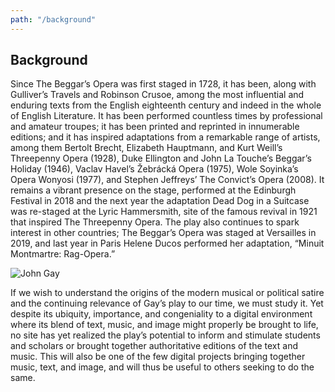 ```yaml
---
path: "/background"
---
```


## Background

Since The Beggar’s Opera was first staged in 1728, it has been, along with Gulliver’s Travels and Robinson Crusoe, among the most influential and enduring texts from the English eighteenth century and indeed in the whole of English Literature.  It has been performed countless times by professional and amateur troupes; it has been printed and reprinted in innumerable editions; and it has inspired adaptations from a remarkable range of artists, among them Bertolt Brecht, Elizabeth Hauptmann, and Kurt Weill’s Threepenny Opera (1928), Duke Ellington and John La Touche’s Beggar’s Holiday (1946), Vaclav Havel’s Žebrácká Opera (1975), Wole Soyinka’s Opera Wonyosi (1977), and Stephen Jeffreys’ The Convict’s Opera (2008). It remains a vibrant presence on the stage, performed at the Edinburgh Festival in 2018 and the next year the adaptation Dead Dog in a Suitcase was re-staged at the Lyric Hammersmith, site of the famous revival in 1921 that inspired The Threepenny Opera.  The play also continues to spark interest in other countries; The Beggar’s Opera was staged at Versailles in 2019, and last year in Paris Helene Ducos performed her adaptation, “Minuit Montmartre:  Rag-Opera.”  

![John Gay](mith301.jpg)

If we wish to understand the origins of the modern musical or political satire and the continuing relevance of Gay’s play to our time, we must study it.  Yet despite its ubiquity, importance, and congeniality to a digital environment where its blend of text, music, and image might properly be brought to life, no site has yet realized the play’s potential to inform and stimulate students and scholars or brought together authoritative editions of the text and music.  This will also be one of the few digital projects bringing together music, text, and image, and will thus be useful to others seeking to do the same.
